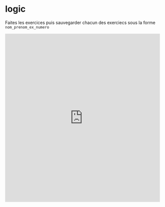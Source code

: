 # logic

Faites les exercices puis sauvegarder chacun des exerciecs sous la forme `nom_prenom_ex_numero`

<iframe style="width: 100%; height: 550px; border: 0" src="https://logic.modulo-info.ch/?mode=design&data=N4IgbiBcAsC+Q"></iframe>